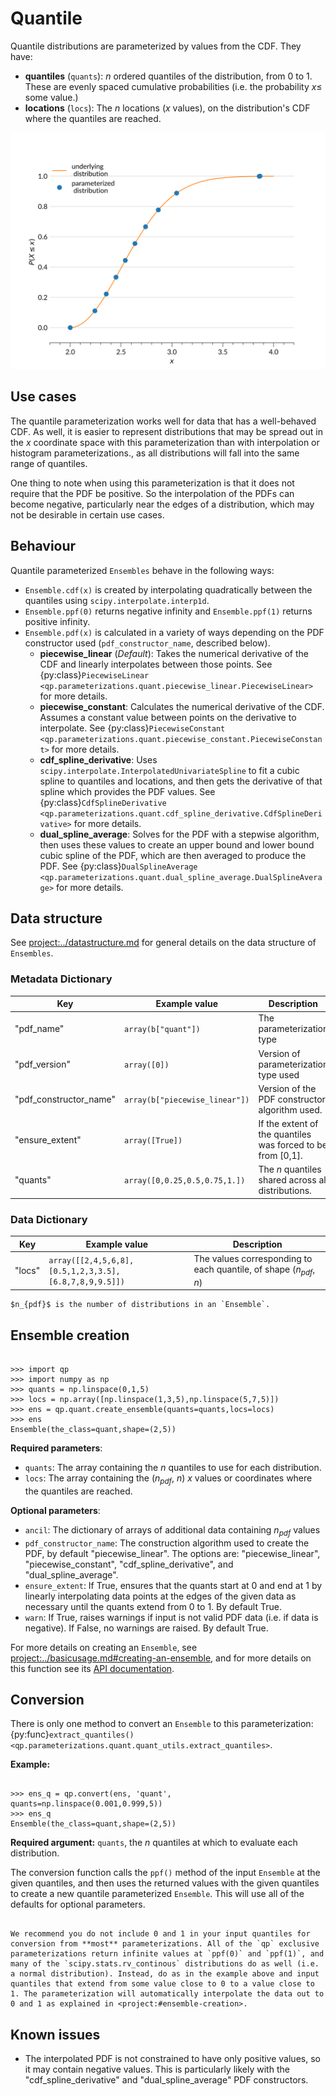 # Quantile

Quantile distributions are parameterized by values from the CDF. They have:

- **quantiles** (`quants`): $n$ ordered quantiles of the distribution, from 0 to 1. These are evenly spaced cumulative probabilities (i.e. the probability $x \leq$ some value.)
- **locations** (`locs`): The $n$ locations ($x$ values), on the distribution's CDF where the quantiles are reached.

![quant-example](../../assets/quant-rayleigh-example.svg)

## Use cases

The quantile parameterization works well for data that has a well-behaved CDF. As well, it is easier to represent distributions that may be spread out in the $x$ coordinate space with this parameterization than with interpolation or histogram parameterizations., as all distributions will fall into the same range of quantiles.

One thing to note when using this parameterization is that it does not require that the PDF be positive. So the interpolation of the PDFs can become negative, particularly near the edges of a distribution, which may not be desirable in certain use cases.

## Behaviour

Quantile parameterized `Ensembles` behave in the following ways:

- `Ensemble.cdf(x)` is created by interpolating quadratically between the quantiles using `scipy.interpolate.interp1d`.
- `Ensemble.ppf(0)` returns negative infinity and `Ensemble.ppf(1)` returns positive infinity.
- `Ensemble.pdf(x)` is calculated in a variety of ways depending on the PDF constructor used (`pdf_constructor_name`, described below).
  - **piecewise_linear** (_Default_): Takes the numerical derivative of the CDF and linearly interpolates between those points. See {py:class}`PiecewiseLinear <qp.parameterizations.quant.piecewise_linear.PiecewiseLinear>` for more details.
  - **piecewise_constant**: Calculates the numerical derivative of the CDF. Assumes a constant value between points on the derivative to interpolate. See {py:class}`PiecewiseConstant <qp.parameterizations.quant.piecewise_constant.PiecewiseConstant>` for more details.
  - **cdf_spline_derivative**: Uses `scipy.interpolate.InterpolatedUnivariateSpline` to fit a cubic spline to quantiles and locations, and then gets the derivative of that spline which provides the PDF values. See {py:class}`CdfSplineDerivative <qp.parameterizations.quant.cdf_spline_derivative.CdfSplineDerivative>` for more details.
  - **dual_spline_average**: Solves for the PDF with a stepwise algorithm, then uses these values to create an upper bound and lower bound cubic spline of the PDF, which are then averaged to produce the PDF. See {py:class}`DualSplineAverage <qp.parameterizations.quant.dual_spline_average.DualSplineAverage>` for more details.

## Data structure

See <project:../datastructure.md> for general details on the data structure of `Ensembles`.

### Metadata Dictionary

| Key                    | Example value                  | Description                                                 |
| ---------------------- | ------------------------------ | ----------------------------------------------------------- |
| "pdf_name"             | `array(b["quant"])`            | The parameterization type                                   |
| "pdf_version"          | `array([0])`                   | Version of parameterization type used                       |
| "pdf_constructor_name" | `array(b["piecewise_linear"])` | Version of the PDF constructor algorithm used.              |
| "ensure_extent"        | `array([True])`                | If the extent of the quantiles was forced to be from [0,1]. |
| "quants"               | `array([0,0.25,0.5,0.75,1.])`  | The $n$ quantiles shared across all distributions.          |

### Data Dictionary

| Key    | Example value                                          | Description                                                          |
| ------ | ------------------------------------------------------ | -------------------------------------------------------------------- |
| "locs" | `array([[2,4,5,6,8],[0.5,1,2,3,3.5],[6.8,7,8,9,9.5]])` | The values corresponding to each quantile, of shape ($n_{pdf}$, $n$) |

```{note}
$n_{pdf}$ is the number of distributions in an `Ensemble`.
```

## Ensemble creation

```{doctest}

>>> import qp
>>> import numpy as np
>>> quants = np.linspace(0,1,5)
>>> locs = np.array([np.linspace(1,3,5),np.linspace(5,7,5)])
>>> ens = qp.quant.create_ensemble(quants=quants,locs=locs)
>>> ens
Ensemble(the_class=quant,shape=(2,5))

```

**Required parameters**:

- `quants`: The array containing the $n$ quantiles to use for each distribution.
- `locs`: The array containing the ($n_{pdf}$, $n$) $x$ values or coordinates where the quantiles are reached.

**Optional parameters**:

- `ancil`: The dictionary of arrays of additional data containing $n_{pdf}$ values
- `pdf_constructor_name`: The construction algorithm used to create the PDF, by default "piecewise_linear". The options are: "piecewise_linear", "piecewise_constant", "cdf_spline_derivative", and "dual_spline_average".
- `ensure_extent`: If True, ensures that the quants start at 0 and end at 1 by linearly interpolating data points at the edges of the given data as necessary until the quants extend from 0 to 1. By default True.
- `warn`: If True, raises warnings if input is not valid PDF data (i.e. if data is negative). If False, no warnings are raised. By default True.

For more details on creating an `Ensemble`, see <project:../basicusage.md#creating-an-ensemble>, and for more details on this function see its [API documentation](#qp.quant_gen.create_ensemble).

## Conversion

There is only one method to convert an `Ensemble` to this parameterization: {py:func}`extract_quantiles() <qp.parameterizations.quant.quant_utils.extract_quantiles>`.

**Example:**

```{doctest}

>>> ens_q = qp.convert(ens, 'quant', quants=np.linspace(0.001,0.999,5))
>>> ens_q
Ensemble(the_class=quant,shape=(2,5))

```

**Required argument:** `quants`, the $n$ quantiles at which to evaluate each distribution.

The conversion function calls the `ppf()` method of the input `Ensemble` at the given quantiles, and then uses the returned values with the given quantiles to create a new quantile parameterized `Ensemble`. This will use all of the defaults for optional parameters.

```{warning}

We recommend you do not include 0 and 1 in your input quantiles for conversion from **most** parameterizations. All of the `qp` exclusive parameterizations return infinite values at `ppf(0)` and `ppf(1)`, and many of the `scipy.stats.rv_continous` distributions do as well (i.e. a normal distribution). Instead, do as in the example above and input quantiles that extend from some value close to 0 to a value close to 1. The parameterization will automatically interpolate the data out to 0 and 1 as explained in <project:#ensemble-creation>.

```

## Known issues

- The interpolated PDF is not constrained to have only positive values, so it may contain negative values. This is particularly likely with the "cdf_spline_derivative" and "dual_spline_average" PDF constructors.
